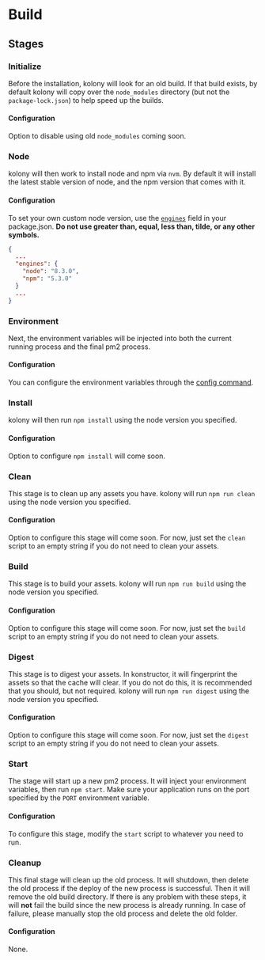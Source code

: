 # Build
## Stages
### Initialize
Before the installation, kolony will look for an old build. If that build exists, by default kolony will copy over the `node_modules` directory (but not the `package-lock.json`) to help speed up the builds.

#### Configuration
Option to disable using old `node_modules` coming soon.

### Node
kolony will then work to install node and npm via `nvm`. By default it will install the latest stable version of node, and the npm version that comes with it.

#### Configuration
To set your own custom node version, use the [`engines`](https://docs.npmjs.com/files/package.json#engines) field in your package.json. **Do not use greater than, equal, less than, tilde, or any other symbols.**
```json
{
  ...
  "engines": {
    "node": "8.3.0",
    "npm": "5.3.0"
  }
  ...
}
```

### Environment
Next, the environment variables will be injected into both the current running process and the final pm2 process.

#### Configuration
You can configure the environment variables through the [config command](https://konstructor.js.org/guides/kolony/config).

### Install
kolony will then run `npm install` using the node version you specified.

#### Configuration
Option to configure `npm install` will come soon.

### Clean
This stage is to clean up any assets you have. kolony will run `npm run clean` using the node version you specified.

#### Configuration
Option to configure this stage will come soon. For now, just set the `clean` script to an empty string if you do not need to clean your assets.

### Build
This stage is to build your assets. kolony will run `npm run build` using the node version you specified.

#### Configuration
Option to configure this stage will come soon. For now, just set the `build` script to an empty string if you do not need to clean your assets.

### Digest
This stage is to digest your assets. In konstructor, it will fingerprint the assets so that the cache will clear. If you do not do this, it is recommended that you should, but not required. kolony will run `npm run digest` using the node version you specified.

#### Configuration
Option to configure this stage will come soon. For now, just set the `digest` script to an empty string if you do not need to clean your assets.

### Start
The stage will start up a new pm2 process. It will inject your environment variables, then run `npm start`. Make sure your application runs on the port specified by the `PORT` environment variable.

#### Configuration
To configure this stage, modify the `start` script to whatever you need to run.

### Cleanup
This final stage will clean up the old process. It will shutdown, then delete the old process if the deploy of the new process is successful. Then it will remove the old build directory. If there is any problem with these steps, it will **not** fail the build since the new process is already running. In case of failure, please manually stop the old process and delete the old folder.

#### Configuration
None.
